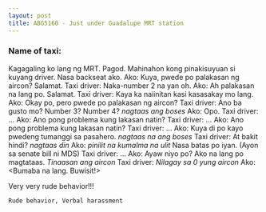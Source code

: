 ```yaml
---
layout: post
title: ABG5160 - Just under Guadalupe MRT station 
---
```


### Name of taxi: 

Kagagaling ko lang ng MRT.  Pagod.  Mahinahon kong pinakisuyuan si kuyang driver. Nasa backseat ako.
Ako: Kuya, pwede po palakasan ng aircon? Salamat.
Taxi driver: Naka-number 2 na yan oh.
Ako: Ah palakasan na lang po. Salamat.
Taxi driver: Kaya ka naiinitan kasi kasasakay mo lang.
Ako: Okay po, pero pwede po palakasan ng aircon?
Taxi driver: Ano ba gusto mo? Number 3? Number 4? *nagtaas ang boses*
Ako: Opo.
Taxi driver: ...
Ako: Ano pong problema kung lakasan natin?
Taxi driver: ...
Ako: Ano pong problema kung lakasan natin?
Taxi driver: ...
Ako: Kuya di po kayo pwedeng tumanggi sa pasahero. *nagtaas na ang boses*
Taxi driver: At bakit hindi? *nagtaas din*
Ako: *pinilit na kumalma na ulit* Nasa batas po iyan. (Ayon sa senate bill ni MDS) 
Taxi driver: ...
Ako: Ayaw niyo po? Ako na lang po magtataas. *Tinaasan ang aircon*
Taxi driver: *Nilagay sa 0 yung aircon*
Ako: <Bumaba na lang. Buwisit!>

Very very rude behavior!!! 

```Rude behavior, Verbal harassment```
